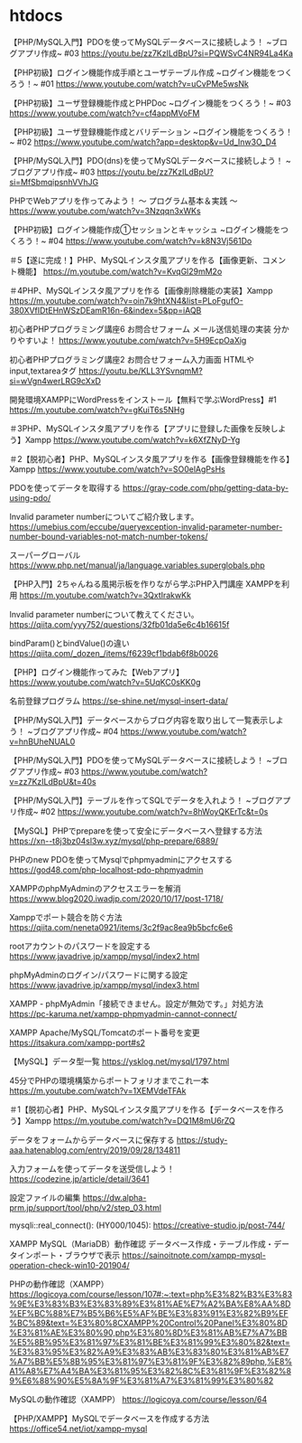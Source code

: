 # htdocs
【PHP/MySQL入門】PDOを使ってMySQLデータベースに接続しよう！ ~ブログアプリ作成~ #03
https://youtu.be/zz7KzILdBpU?si=PQWSvC4NR94La4Ka

【PHP初級】ログイン機能作成手順とユーザテーブル作成 ~ログイン機能をつくろう！~ #01
https://www.youtube.com/watch?v=uCvPMe5wsNk

【PHP初級】ユーザ登録機能作成とPHPDoc ~ログイン機能をつくろう！~ #03
https://www.youtube.com/watch?v=cf4appMVoFM

【PHP初級】ユーザ登録機能作成とバリデーション ~ログイン機能をつくろう！~ #02
https://www.youtube.com/watch?app=desktop&v=Ud_Inw3O_D4

【PHP/MySQL入門】PDO(dns)を使ってMySQLデータベースに接続しよう！ ~ブログアプリ作成~ #03
https://youtu.be/zz7KzILdBpU?si=MfSbmqipsnhVVhJG


PHPでWebアプリを作ってみよう！ 〜 プログラム基本＆実践 〜
https://www.youtube.com/watch?v=3Nzqqn3xWKs

【PHP初級】ログイン機能作成①セッションとキャッシュ ~ログイン機能をつくろう！~ #04
https://www.youtube.com/watch?v=k8N3Vj561Do

＃5【遂に完成！】PHP、MySQLインスタ風アプリを作る【画像更新、コメント機能】
https://m.youtube.com/watch?v=KvqGl29mM2o

＃4PHP、MySQLインスタ風アプリを作る【画像削除機能の実装】Xampp
https://m.youtube.com/watch?v=oin7k9htXN4&list=PLoFgufO-380XVfIDtEHnWSzDEamR16n-6&index=5&pp=iAQB

初心者PHPプログラミング講座6 お問合せフォーム メール送信処理の実装 分かりやすいよ！
https://www.youtube.com/watch?v=5H9EcpOaXig

初心者PHPプログラミング講座2 お問合せフォーム入力画面 HTMLやinput,textareaタグ
https://youtu.be/KLL3YSvnqmM?si=wVgn4werLRG9cXxD

開発環境XAMPPにWordPressをインストール【無料で学ぶWordPress】#1
https://m.youtube.com/watch?v=gKuiT6s5NHg

＃3PHP、MySQLインスタ風アプリを作る【アプリに登録した画像を反映しよう】Xampp
https://www.youtube.com/watch?v=k6XfZNyD-Yg

＃2【脱初心者】PHP、MySQLインスタ風アプリを作る【画像登録機能を作る】Xampp
https://www.youtube.com/watch?v=SO0elAgPsHs

PDOを使ってデータを取得する
https://gray-code.com/php/getting-data-by-using-pdo/

Invalid parameter numberについてご紹介致します。
https://umebius.com/eccube/queryexception-invalid-parameter-number-number-bound-variables-not-match-number-tokens/

スーパーグローバル 
https://www.php.net/manual/ja/language.variables.superglobals.php

【PHP入門】2ちゃんねる風掲示板を作りながら学ぶPHP入門講座 XAMPPを利用 
https://m.youtube.com/watch?v=3QxtIrakwKk

Invalid parameter numberについて教えてください。
https://qiita.com/yyy752/questions/32fb01da5e6c4b16615f

bindParam()とbindValue()の違い
https://qiita.com/_dozen_/items/f6239cf1bdab6f8b0026

【PHP】ログイン機能作ってみた【Webアプリ】
https://www.youtube.com/watch?v=5UqKC0sKK0g

名前登録プログラム
https://se-shine.net/mysql-insert-data/

【PHP/MySQL入門】データベースからブログ内容を取り出して一覧表示しよう！ ~ブログアプリ作成~ #04
https://www.youtube.com/watch?v=hnBUheNUAL0

【PHP/MySQL入門】PDOを使ってMySQLデータベースに接続しよう！ ~ブログアプリ作成~ #03
https://www.youtube.com/watch?v=zz7KzILdBpU&t=40s

【PHP/MySQL入門】テーブルを作ってSQLでデータを入れよう！ ~ブログアプリ作成~ #02
https://www.youtube.com/watch?v=8hWoyQKErTc&t=0s

【MySQL】PHPでprepareを使って安全にデータベースへ登録する方法
https://xn--t8j3bz04sl3w.xyz/mysql/php-prepare/6889/

PHPのnew PDOを使ってMysqlでphpmyadminにアクセスする
https://god48.com/php-localhost-pdo-phpmyadmin

XAMPPのphpMyAdminのアクセスエラーを解消
https://www.blog2020.iwadjp.com/2020/10/17/post-1718/

Xamppでポート競合を防ぐ方法 
https://qiita.com/neneta0921/items/3c2f9ac8ea9b5bcfc6e6

rootアカウントのパスワードを設定する
https://www.javadrive.jp/xampp/mysql/index2.html

phpMyAdminのログイン/パスワードに関する設定
https://www.javadrive.jp/xampp/mysql/index3.html

XAMPP - phpMyAdmin「接続できません。設定が無効です。」対処方法 
https://pc-karuma.net/xampp-phpmyadmin-cannot-connect/

XAMPP Apache/MySQL/Tomcatのポート番号を変更
https://itsakura.com/xampp-port#s2

【MySQL】データ型一覧
https://ysklog.net/mysql/1797.html

45分でPHPの環境構築からポートフォリオまでこれ一本 https://m.youtube.com/watch?v=1XEMVdeTFAk

＃1【脱初心者】PHP、MySQLインスタ風アプリを作る【データベースを作ろう】Xampp
https://m.youtube.com/watch?v=DQ1M8mU6rZQ

データをフォームからデータベースに保存する
https://study-aaa.hatenablog.com/entry/2019/09/28/134811

入力フォームを使ってデータを送受信しよう！
https://codezine.jp/article/detail/3641

設定ファイルの編集
https://dw.alpha-prm.jp/support/tool/php/v2/step_03.html

mysqli::real_connect(): (HY000/1045):
https://creative-studio.jp/post-744/

XAMPP MySQL（MariaDB）動作確認 データベース作成・テーブル作成・データインポート・ブラウザで表示 
https://sainoitnote.com/xampp-mysql-operation-check-win10-201904/


PHPの動作確認（XAMPP）
https://logicoya.com/course/lesson/107#:~:text=php%E3%82%B3%E3%83%9E%E3%83%B3%E3%83%89%E3%81%AE%E7%A2%BA%E8%AA%8D%EF%BC%88%E7%B5%B6%E5%AF%BE%E3%83%91%E3%82%B9%EF%BC%89&text=%E3%80%8CXAMPP%20Control%20Panel%E3%80%8D%E3%81%AE%E3%80%90,php%E3%80%8D%E3%81%AB%E7%A7%BB%E5%8B%95%E3%81%97%E3%81%BE%E3%81%99%E3%80%82&text=%E3%83%95%E3%82%A9%E3%83%AB%E3%83%80%E3%81%AB%E7%A7%BB%E5%8B%95%E3%81%97%E3%81%9F%E3%82%89php,%E8%A1%A8%E7%A4%BA%E3%81%95%E3%82%8C%E3%81%9F%E3%82%89%E6%88%90%E5%8A%9F%E3%81%A7%E3%81%99%E3%80%82

MySQLの動作確認（XAMPP）
https://logicoya.com/course/lesson/64

【PHP/XAMPP】MySQLでデータベースを作成する方法
https://office54.net/iot/xampp-mysql
